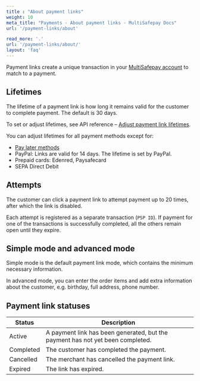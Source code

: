 ```yaml
---
title : "About payment links"
weight: 10
meta_title: "Payments - About payment links - MultiSafepay Docs"
url: '/payment-links/about'

read_more: '.'
url: '/payment-links/about/'
layout: 'faq'
---
```


Payment links create a unique transaction in your [MultiSafepay account](https://merchant.multisafepay.com/) to match to a payment.

## Lifetimes

The lifetime of a payment link is how long it remains valid for the customer to complete payment. The default is 30 days. 

To set or adjust lifetimes, see API reference – [Adjust payment link lifetimes](/api/#adjust-payment-link-lifetimes).

You can adjust lifetimes for all payment methods except for:  

- [Pay later methods](/payments/methods/pay-later/)
- PayPal: Links are valid for 14 days. The lifetime is set by PayPal.
- Prepaid cards: Edenred, Paysafecard
- SEPA Direct Debit

## Attempts 
The customer can click a payment link to attempt payment up to 20 times, after which the link is disabled.

Each attempt is registered as a separate transaction (`PSP ID`). If payment for one of the transactions is successfully completed, all the others remain open until they expire.

## Simple mode and advanced mode

Simple mode is the default payment link mode, which contains the minimum necessary information. 

In advanced mode, you can enter the order items and add extra information about the customer, e.g. birthday, full address, phone number. 

## Payment link statuses

|  Status      | Description |
|-----|----|
| Active      | A payment link has been generated, but the payment has not yet been completed.  | 
| Completed   | The customer has completed the payment. | 
| Cancelled   | The merchant has cancelled the payment link.| 
| Expired     | The link has expired.  | 

